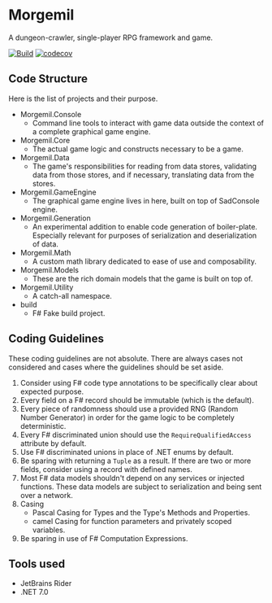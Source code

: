 # Morgemil

A dungeon-crawler, single-player RPG framework and game.

[![Build](https://github.com/DanielOliver/Morgemil/actions/workflows/build.yml/badge.svg)](https://github.com/DanielOliver/Morgemil/actions/workflows/build.yml)
[![codecov](https://codecov.io/gh/DanielOliver/Morgemil/branch/nightly/graph/badge.svg)](https://codecov.io/gh/DanielOliver/Morgemil)

## Code Structure

Here is the list of projects and their purpose.

* Morgemil.Console
    * Command line tools to interact with game data outside the context of a complete graphical game engine.
* Morgemil.Core
    * The actual game logic and constructs necessary to be a game.
* Morgemil.Data
    * The game's responsibilities for reading from data stores, validating data from those stores, and if necessary,
      translating data from the stores.
* Morgemil.GameEngine
    * The graphical game engine lives in here, built on top of SadConsole engine.
* Morgemil.Generation
    * An experimental addition to enable code generation of boiler-plate. Especially relevant for purposes of
      serialization and deserialization of data.
* Morgemil.Math
    * A custom math library dedicated to ease of use and composability.
* Morgemil.Models
    * These are the rich domain models that the game is built on top of.
* Morgemil.Utility
    * A catch-all namespace.
* build
    * F# Fake build project.

## Coding Guidelines

These coding guidelines are not absolute. There are always cases not considered and cases where the guidelines should be
set aside.

1. Consider using F# code type annotations to be specifically clear about expected purpose.
2. Every field on a F# record should be immutable (which is the default).
3. Every piece of randomness should use a provided RNG (Random Number Generator) in order for the game logic to be
   completely deterministic.
4. Every F# discriminated union should use the `RequireQualifiedAccess` attribute by default.
5. Use F# discriminated unions in place of .NET enums by default.
6. Be sparing with returning a `Tuple` as a result. If there are two or more fields, consider using a record with
   defined names.
7. Most F# data models shouldn't depend on any services or injected functions. These data models are subject to
   serialization and being sent over a network.
8. Casing
    * Pascal Casing for Types and the Type's Methods and Properties.
    * camel Casing for function parameters and privately scoped variables.
9. Be sparing in use of F# Computation Expressions.

## Tools used

* JetBrains Rider
* .NET 7.0

